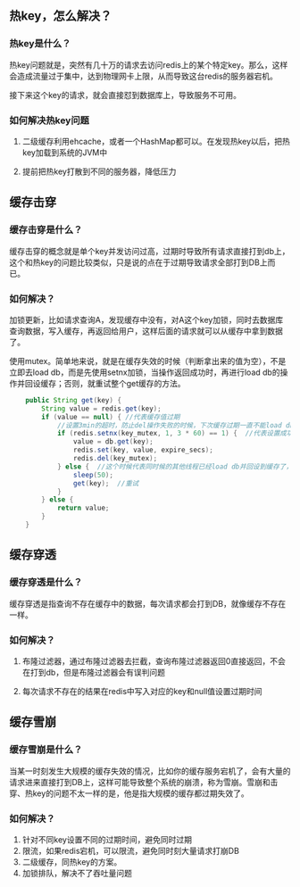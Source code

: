 ## 热key，怎么解决？
### 热key是什么？
热key问题就是，突然有几十万的请求去访问redis上的某个特定key。那么，这样会造成流量过于集中，达到物理网卡上限，从而导致这台redis的服务器宕机。

接下来这个key的请求，就会直接怼到数据库上，导致服务不可用。

### 如何解决热key问题
1. 二级缓存利用ehcache，或者一个HashMap都可以。在发现热key以后，把热key加载到系统的JVM中

2. 提前把热key打散到不同的服务器，降低压力

## 缓存击穿
### 缓存击穿是什么？
缓存击穿的概念就是单个key并发访问过高，过期时导致所有请求直接打到db上，这个和热key的问题比较类似，只是说的点在于过期导致请求全部打到DB上而已。

### 如何解决？

加锁更新，比如请求查询A，发现缓存中没有，对A这个key加锁，同时去数据库查询数据，写入缓存，再返回给用户，这样后面的请求就可以从缓存中拿到数据了。

使用mutex。简单地来说，就是在缓存失效的时候（判断拿出来的值为空），不是立即去load db，而是先使用setnx加锁，当操作返回成功时，再进行load db的操作并回设缓存；否则，就重试整个get缓存的方法。
```java
    public String get(key) {
        String value = redis.get(key);
        if (value == null) { //代表缓存值过期
            //设置3min的超时，防止del操作失败的时候，下次缓存过期一直不能load db
            if (redis.setnx(key_mutex, 1, 3 * 60) == 1) {  //代表设置成功
                value = db.get(key);
                redis.set(key, value, expire_secs);
                redis.del(key_mutex);
            } else {  //这个时候代表同时候的其他线程已经load db并回设到缓存了，这时候重试获取缓存值即可
                sleep(50);
                get(key);  //重试
            }
        } else {
            return value;
        }
    }
```

## 缓存穿透
### 缓存穿透是什么？
缓存穿透是指查询不存在缓存中的数据，每次请求都会打到DB，就像缓存不存在一样。

### 如何解决？
1. 布隆过滤器，通过布隆过滤器去拦截，查询布隆过滤器返回0直接返回，不会在打到db，但是布隆过滤器会有误判问题

2. 每次请求不存在的结果在redis中写入对应的key和null值设置过期时间

## 缓存雪崩
### 缓存雪崩是什么？

当某一时刻发生大规模的缓存失效的情况，比如你的缓存服务宕机了，会有大量的请求进来直接打到DB上，这样可能导致整个系统的崩溃，称为雪崩。雪崩和击穿、热key的问题不太一样的是，他是指大规模的缓存都过期失效了。

### 如何解决？

1. 针对不同key设置不同的过期时间，避免同时过期
2. 限流，如果redis宕机，可以限流，避免同时刻大量请求打崩DB
3. 二级缓存，同热key的方案。
4. 加锁排队，解决不了吞吐量问题



